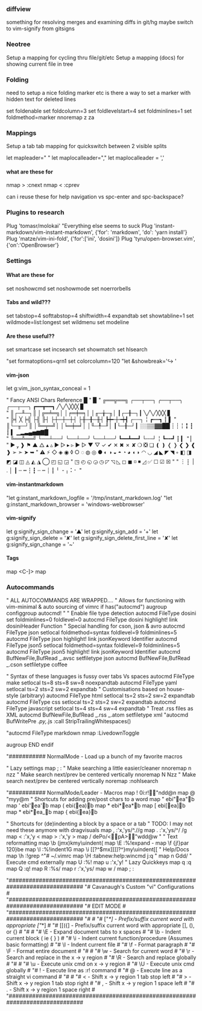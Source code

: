 ### diffview

something for resolving merges and examining diffs in git/hg
maybe switch to vim-signify from gitsigns

### Neotree

Setup a mapping for cycling thru file/git/etc
Setup a mapping (docs) for showing current file in tree

### Folding

need to setup a nice folding marker etc
is there a way to set a marker with hidden text for deleted lines

set foldenable
set foldcolumn=3
set foldlevelstart=4
set foldminlines=1
set foldmethod=marker
nnoremap z<space><space> za

### Mappings

Setup a tab tab mapping for quickswitch between 2 visible splits

let mapleader=" "
let maplocalleader=","
let maplocalleader = ','

#### what are these for

nmap > :cnext
nmap < :cprev

can i reuse these for help navigation vs spc-enter and spc-backspace?

### Plugins to research

Plug 'tomasr/molokai' "Everything else seems to suck
Plug 'instant-markdown/vim-instant-markdown', {'for': 'markdown', 'do': 'yarn install'}
Plug 'matze/vim-ini-fold', {'for':['ini', 'dosini']}
Plug 'tyru/open-browser.vim', {'on':'OpenBrowser'}

### Settings

#### What are these for

set noshowcmd
set noshowmode
set noerrorbells

#### Tabs and wild???

set tabstop=4 softtabstop=4 shiftwidth=4 expandtab
set showtabline=1
set wildmode=list:longest
set wildmenu
set modeline

#### Are these useful??

set smartcase
set incsearch
set showmatch
set hlsearch

"set formatoptions=qrn1
set colorcolumn=120
"let &showbreak='↪ '

#### vim-json

let g:vim_json_syntax_conceal = 1

" Fancy ANSI Chars Reference █
" ▉
" ╔══╦══╗ ┌──┬──┐ ╭──┬──╮ ╭──┬──╮ ┏━━┳━━┓ ╱╲╱╲╳╳╳ ▊  
" ║┌─╨─┐║ │╔═╧═╗│ │╒═╪═╕│ │╓─╁─╖│ ┃┌─╂─┐┃ ╲╱╲╱╳╳╳ ▋  
" ╠╡ ╳ ╞╣ ├╢ ╟┤ ├┼─┼─┼┤ ├╫─╂─╫┤ ┣┿╾┼╼┿┫ ┌┄┄┐ ╎ ┏┅┅┓ ┋ ▌
" ║└─╥─┘║ │╚═╤═╝│ │╘═╪═╛│ │╙─╀─╜│ ┃└─╂─┘┃ ░░▒▒▓▓██ ┊ ┆ ╎ ╏ ┇ ┋ ▍ ▁▂▃▄▅▆▇█  
" ╚══╩══╝ └──┴──┘ ╰──┴──╯ ╰──┴──╯ ┗━━┻━━┛ └╌╌┘ ╎ ┗╍╍┛ ┋ ▎
" ▏
" ▶  ❱ ⚑ ▲ △ ▴ ▵ ▶ ▷ ▸ ▹ ► ▻ ▼ ▽ ✓ ✔ ✕ ✖ ✗ ✘ ❍ ❎ ❏ ❪ ❫ ❬ ❭ ❮ ❯ ❰ ❱ ➢ ➣ ➤ ➥
" ⚠ ⚡ ◇ ◈ ◉ ◊ ○ ◌ ◍ ◎ ● ◐ ◑ ◒ ◓ ◔ ◕ ◖ ◗ ◠ ◡ ◢ ◣ ◤ ◥ ◦ ◧ ◨ ◩ ◪ ◫ ◬ ◭ ◮ ◯ ◰ ◱ ◲
" ◳ ◴ ◵ ◶ ◷ ◸ ◹ ◺ ◻ ◼ ◽ ◾ ◿ ✅ ☐ ☑ ☒
"
" ︙ ⡇ | . │ ┃ ┄ ┅ ┆ ┇ ┈ ┉ ┊ ┋ ╵ ╶ ╷ ⠅⠂
"

#### vim-instantmarkdown

"let g:instant_markdown_logfile = '/tmp/instant_markdown.log'
"let g:instant_markdown_browser = 'windows-webbrowser'

#### vim-signify

let g:signify_sign_change = '▲'
let g:signify_sign_add = '+'
let g:signify_sign_delete = '✘'
let g:signify_sign_delete_first_line = '✘'
let g:signify_sign_change = '~'

#### Tags

map <Space><Return> <C-]>
map <Space><BS> <C-T>

### Autocommands

" ALL AUTOCOMMANDS ARE WRAPPED....
" Allows for functioning with vim-minimal & auto sourcing of vimrc
if has("autocmd")
augroup configgroup
autocmd!
"
" Enable file type detection
autocmd FileType dosini set foldminlines=0 foldlevel=0
autocmd FileType dosini highlight! link dosiniHeader Function
" Special handling for cson, json & avro
autocmd FileType json setlocal foldmethod=syntax foldlevel=9 foldminlines=5
autocmd FileType json highlight! link jsonKeyword Identifier
autocmd FileType json5 setlocal foldmethod=syntax foldlevel=9 foldminlines=5
autocmd FileType json5 highlight! link jsonKeyword Identifier
autocmd BufNewFile,BufRead _.avsc setfiletype json
autocmd BufNewFile,BufRead _.cson setfiletype coffee

" Syntax of these languages is fussy over tabs Vs spaces
autocmd FileType make setlocal ts=8 sts=8 sw=8 noexpandtab
autocmd FileType yaml setlocal ts=2 sts=2 sw=2 expandtab
" Customisations based on house-style (arbitrary)
autocmd FileType html setlocal ts=2 sts=2 sw=2 expandtab
autocmd FileType css setlocal ts=2 sts=2 sw=2 expandtab
autocmd FileType javascript setlocal ts=4 sts=4 sw=4 expandtab
" Treat .rss files as XML
autocmd BufNewFile,BufRead _.rss _.atom setfiletype xml
"autocmd BufWritePre _.py,_.js :call <SID>StripTrailingWhitespaces()

"autocmd FileType markdown nmap <F8> :LivedownToggle<CR>

augroup END
endif

"########### NormalMode - Load up a bunch of my favorite macros

" Lazy settings
map ; :
" Make searching a little easier/cleaner
nnoremap <silent> n nzz " Make search next/prev be centered vertically
nnoremap <silent> N Nzz " Make search next/prev be centered vertically
noremap <silent> <return><return> :nohlsearch<CR>

"########### NormalMode/Leader - Macros
map <leader>! 0i:r!"ndd@n
map <leader>@ "myy@m
" Shortcuts for adding pre/post chars to a word
map <leader>" ebi"ea"b
map <leader>' ebi'ea'b
map <leader>( ebi(ea)b
map <leader>* ebi*ea\*b
map <leader>[ ebi[ea]b
map <leader>* ebi*ea_b
map <leader>{ ebi{ea}b

" Shortcuts for (de)indenting a block by a space or a tab
" TODO: I may not need these anymore with dragvisuals
map <silent> \, :'x,'ys/^.//g<CR>
map <silent> \. :'x,'ys/^/ /g<CR>
map <silent> \< :'x,'y <<CR>
map <silent> \> :'x,'y ><CR>
map <silent> \/ dePo/\<pA\>"wdd@w
"
" Text reformatting
map <silent> \b (jmx)kmy\uindent<CR>(
map <silent> \E :%!expand -<CR>
map <silent> \f {j!}par 120<CR>}be
map <silent> \I :%!indent<CR>1G
map <silent> \i [[?^$<CR>mx]]]]?^}<CR>my\uindent<CR>[[
" Help/Docs
map <silent> \h :!grep ^"# ~/.vimrc<CR>
map <silent> \H :tabnew<CR>:help<CR>:wincmd j<CR>:q<CR>
"
map <leader>n Gdd\/
" Execute cmd externally
map <leader>U :%!
map <leader>u :'x,'y!
" Lazy Quickkeys
map <leader>q :q<CR>
map <leader>Q :q!<CR>
map <leader>R :%s/
map <leader>r :'x,'ys/
map <leader>w \/
map ; :

"###############################################################################
"# Cavanaugh's Custom "vi" Configurations #
"###############################################################################
"# EDIT MODE #
"###############################################################################
"# #
"# \["_\*] - Prefix/suffix current word with appropriate ["_\*] #
"# \[[({] - Prefix/suffix current word with appropriate [], (), or {} #
"# #
"# \E - Expand document tabs to x spaces #
"# \b - Indent current block ( ie { } ) #
"# \i - Indent current function/procedure (Assumes basic formatting) #
"# \I - Indent current file #
"# \f - Format paragraph #
"# \F - Format entire document #
"# #
"# \w - Search for current word #
"# \r - Search and replace in the x -> y region #
"# \R - Search and replace globally #
"# #
"# \u - Execute unix cmd on x -> y region #
"# \U - Execute unix cmd globally #
"# \! - Execute line as :r! command #
"# \@ - Execute line as a straight vi command #
"# #
"# \< - Shift x -> y region 1 tab stop left #
"# \> - Shift x -> y region 1 tab stop right #
"# \, - Shift x -> y region 1 space left #
"# \. - Shift x -> y region 1 space right #
"###############################################################################
